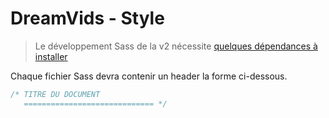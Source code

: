 # DreamVids - Style

> Le développement Sass de la v2 nécessite [quelques dépendances à installer](https://github.com/DreamVids/DreamVids/tree/dreamvids-2.0-dev/assets)

Chaque fichier Sass devra contenir un header la forme ci-dessous.

```css
/* TITRE DU DOCUMENT
   ============================= */
```
